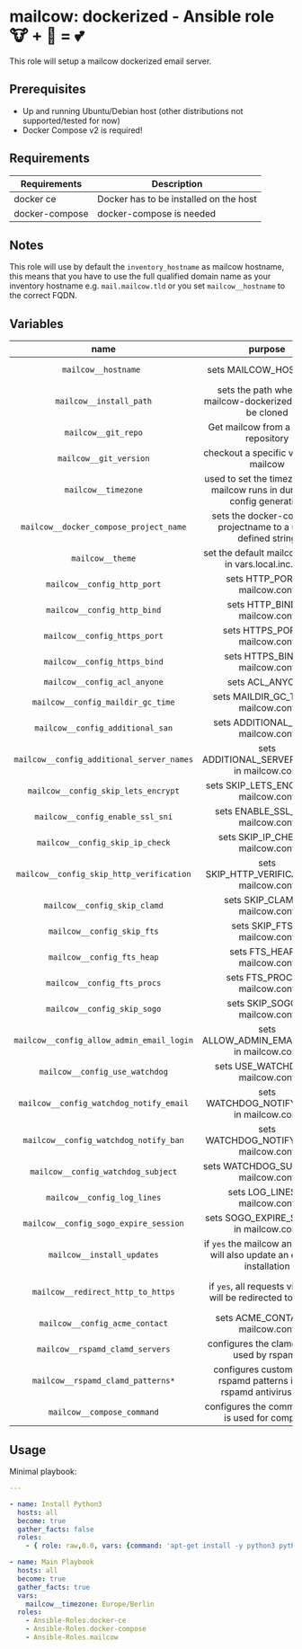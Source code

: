 # mailcow: dockerized - Ansible role 🐮 + 🐋 = 💕

This role will setup a mailcow dockerized email server.

## Prerequisites

- Up and running Ubuntu/Debian host (other distributions not supported/tested for now)
- Docker Compose v2 is required!

## Requirements

| Requirements   | Description                            |
| -------------- | -------------------------------------- |
| docker ce      | Docker has to be installed on the host |
| docker-compose | docker-compose is needed               |

## Notes
This role will use by default the `inventory_hostname` as mailcow hostname, this means that you have to use the full qualified domain name as your inventory hostname e.g. `mail.mailcow.tld` or you set `mailcow__hostname` to the correct FQDN.

## Variables
|                   name                    |                                   purpose                                   |                    default value                    |                                   note                                    |
| :---------------------------------------: | :-------------------------------------------------------------------------: | :-------------------------------------------------: | :-----------------------------------------------------------------------: |
|           `mailcow__hostname `            |                            sets MAILCOW_HOSTNAME                            |                `inventory_hostname`                 |                 needs to be an full qualified domain name                 |
|          `mailcow__install_path`          |       sets the path where the mailcow-dockerized repo will be cloned        |              `/opt/mailcow-dockerized`              |                                                                           |
|            `mailcow__git_repo`            |                   Get mailcow from a specific repository                    | `https://github.com/mailcow/mailcow-dockerized.git` |                                                                           |
|          `mailcow__git_version`           |                   checkout a specific version of mailcow                    |                      `master`                       |                                                                           |
|            `mailcow__timezone`            | used to set the timezone your mailcow runs in during the config generation  |                       not set                       |                              **must be set**                              |
|  `mailcow__docker_compose_project_name`   |        sets the docker-compose projectname to a user-defined string         |                 `mailcowdockerized`                 |                                                                           |
|             `mailcow__theme`              |             set the default mailcow theme in vars.local.inc.php             |                       `lumen`                       |                                                                           |
|        `mailcow__config_http_port`        |                       sets HTTP_PORT in mailcow.conf                        |                        `80`                         |                                                                           |
|        `mailcow__config_http_bind`        |                       sets HTTP_BIND in mailcow.conf                        |                       `none`                        |                                                                           |
|       `mailcow__config_https_port`        |                       sets HTTPS_PORT in mailcow.conf                       |                        `443`                        |                                                                           |
|       `mailcow__config_https_bind`        |                       sets HTTPS_BIND in mailcow.conf                       |                       `none`                        |                                                                           |
|       `mailcow__config_acl_anyone`        |                               sets ACL_ANYONE                               |                      disallow                       |                                                                           |
|     `mailcow__config_maildir_gc_time`     |                    sets MAILDIR_GC_TIME in mailcow.conf                     |                       `1440`                        |                                                                           |
|     `mailcow__config_additional_san`      |                     sets ADDITIONAL_SAN in mailcow.conf                     |                                                     |                            needs to be a list                             |
| `mailcow__config_additional_server_names` |                sets ADDITIONAL_SERVER_NAMES in mailcow.conf                 |                                                     |                            needs to be a list                             |
|    `mailcow__config_skip_lets_encrypt`    |                   sets SKIP_LETS_ENCRYPT in mailcow.conf                    |                                                     |                                                                           |
|     `mailcow__config_enable_ssl_sni`      |                     sets ENABLE_SSL_SNI in mailcow.conf                     |                                                     |                                                                           |
|      `mailcow__config_skip_ip_check`      |                     sets SKIP_IP_CHECK in mailcow.conf                      |                                                     |                                                                           |
| `mailcow__config_skip_http_verification`  |                 sets SKIP_HTTP_VERIFICATION in mailcow.conf                 |                         `n`                         |                                                                           |
|       `mailcow__config_skip_clamd`        |                       sets SKIP_CLAMD in mailcow.conf                       |                         `n`                         |                                                                           |
|        `mailcow__config_skip_fts`         |                        sets SKIP_FTS in mailcow.conf                        |                         `n`                         |                   disables Full-text search (flatcurve)                   |
|        `mailcow__config_fts_heap`         |                        sets FTS_HEAP in mailcow.conf                        |                        `128`                        |                sets the max amount of ram per index worker                |
|        `mailcow__config_fts_procs`        |                       sets FTS_PROCS in mailcow.conf                        |                         `1`                         |                 amount of indexing processes max. running                 |
|        `mailcow__config_skip_sogo`        |                       sets SKIP_SOGO in mailcow.conf                        |                         `n`                         |                                                                           |
| `mailcow__config_allow_admin_email_login` |                sets ALLOW_ADMIN_EMAIL_LOGIN in mailcow.conf                 |                         `n`                         |                                                                           |
|      `mailcow__config_use_watchdog`       |                      sets USE_WATCHDOG in mailcow.conf                      |                         `n`                         |                                                                           |
|  `mailcow__config_watchdog_notify_email`  |                 sets WATCHDOG_NOTIFY_EMAIL in mailcow.conf                  |                                                     |                                                                           |
|   `mailcow__config_watchdog_notify_ban`   |                  sets WATCHDOG_NOTIFY_BAN in mailcow.conf                   |                         `y`                         |                                                                           |
|    `mailcow__config_watchdog_subject`     |                    sets WATCHDOG_SUBJECT in mailcow.conf                    |                  `Watchdog ALERT`                   |                                                                           |
|        `mailcow__config_log_lines`        |                       sets LOG_LINES in mailcow.conf                        |                       `9999`                        |                                                                           |
|   `mailcow__config_sogo_expire_session`   |                  sets SOGO_EXPIRE_SESSION in mailcow.conf                   |                        `480`                        |                                                                           |
|        `mailcow__install_updates`         | if `yes` the mailcow ansible role will also update an existing installation |                        `yes`                        |                                                                           |
|     `mailcow__redirect_http_to_https`     |         if `yes`, all requests via HTTP will be redirected to HTTPS         |                        `no`                         | also see https://mailcow.github.io/mailcow-dockerized-docs/u_e-80_to_443/ |
|      `mailcow__config_acme_contact`       |                      sets ACME_CONTACT in mailcow.conf                      |                                                     |                                                                           |
|      `mailcow__rspamd_clamd_servers`      |                 configures the clamd server used by rspamd                  |                    `clamd:3310`                     |                                                                           |
|     `mailcow__rspamd_clamd_patterns*`     |    configures custom clamd rspamd patterns inside rspamd antivirus.conf     |                                                     |                   needs to be a list  of name and regex                   |
|        `mailcow__compose_command`         |               configures the command that is used for compose               |                  `docker compose`                   |       set to `docker-compose` for the standalone version of compose       |

## Usage

Minimal playbook:

```yaml
---

- name: Install Python3
  hosts: all
  become: true
  gather_facts: false
  roles:
    - { role: raw,0.0, vars: {command: 'apt-get install -y python3 python3-pip'} }

- name: Main Playbook
  hosts: all
  become: true
  gather_facts: true
  vars:
    mailcow__timezone: Europe/Berlin
  roles:
    - Ansible-Roles.docker-ce
    - Ansible-Roles.docker-compose
    - Ansible-Roles.mailcow
```
